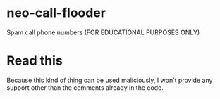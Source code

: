# neo-call-flooder
Spam call phone numbers (FOR EDUCATIONAL PURPOSES ONLY)

# Read this

Because this kind of thing can be used maliciously, I won't provide any support other than the comments already in the code.